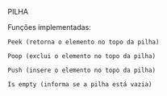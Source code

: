 PILHA

Funções implementadas:

	Peek (retorna o elemento no topo da pilha)
	
	Poop (exclui o elemento no topo da pilha)
	
	Push (insere o elemento no topo da pilha)
	
	Is empty (informa se a pilha está vazia)
	
	
